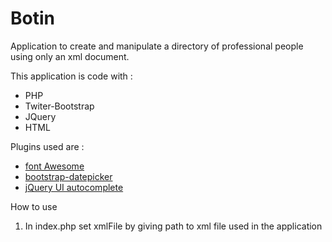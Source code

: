 # Botin
Application to create and manipulate a directory of professional people using only an xml document.

This application is code with :

* PHP
* Twiter-Bootstrap
* JQuery
* HTML

Plugins used are :

* [font Awesome](http://fontawesome.io/)
* [bootstrap-datepicker](http://bootstrap-datepicker.readthedocs.io/en/latest/)
* [jQuery UI autocomplete]()

How to use

1. In index.php set xmlFile by giving path to xml file used in the application

